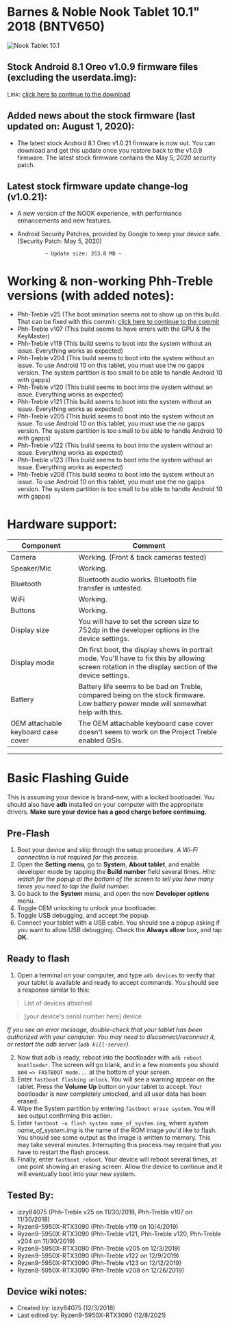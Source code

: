 # Barnes & Noble Nook Tablet 10.1" 2018 (BNTV650)
![Nook Tablet 10.1](https://prodimage.images-bn.com/pimages/9780594827917_p0_v1_s600x595.jpg)

## Stock Android 8.1 Oreo v1.0.9 firmware files (excluding the userdata.img):

Link: [click here to continue to the download](https://drive.google.com/file/d/1gLshzM9zYEvR0Cknl4eh6KI32nEZbL5O/view)

## Added news about the stock firmware (last updated on: August 1, 2020):

- The latest stock Android 8.1 Oreo v1.0.21 firmware is now out. You can download and get this update once you restore back to the v1.0.9 firmware. The latest stock firmware contains the May 5, 2020 security patch.

## Latest stock firmware update change-log (v1.0.21):

- A new version of the NOOK experience, with performance enhancements and new features.
- Android Security Patches, provided by Google to keep your device safe. (Security Patch: May 5, 2020)

               ~ Update size: 353.8 MB ~

# Working & non-working Phh-Treble versions (with added notes):

* Phh-Treble v25 (The boot animation seems not to show up on this build. That can be fixed with this commit: [click here to continue to the commit](https://github.com/phhusson/device_phh_treble/commit/92db7539d07ddb90f89fb611c6f32f3f72b3f349)
* Phh-Treble v107 (This build seems to have errors with the GPU & the KeyMaster)
* Phh-Treble v119 (This build seems to boot into the system without an issue. Everything works as expected)
* Phh-Treble v204 (This build seems to boot into the system without an issue. To use Android 10 on this tablet, you must use the no gapps version. The system partition is too small to be able to handle Android 10 with gapps)
* Phh-Treble v120 (This build seems to boot into the system without an issue. Everything works as expected)
* Phh-Treble v121 (This build seems to boot into the system without an issue. Everything works as expected)
* Phh-Treble v205 (This build seems to boot into the system without an issue. To use Android 10 on this tablet, you must use the no gapps version. The system partition is too small to be able to handle Android 10 with gapps)
* Phh-Treble v122 (This build seems to boot into the system without an issue. Everything works as expected)
* Phh-Treble v123 (This build seems to boot into the system without an issue. Everything works as expected)
* Phh-Treble v208 (This build seems to boot into the system without an issue. To use Android 10 on this tablet, you must use the no gapps version. The system partition is too small to be able to handle Android 10 with gapps)

# Hardware support:

| Component                 |      Comment                                              |
|---------------------------|-----------------------------------------------------------|
| Camera                    | Working. (Front & back cameras tested)                                                   |
| Speaker/Mic               | Working.                                                   |
| Bluetooth                 | Bluetooth audio works. Bluetooth file transfer is untested.                                                  |
| WiFi                      | Working.                                                   |
| Buttons                   | Working.                                            |
| Display size              | You will have to set the screen size to 752dp in the developer options in the device settings.                                                   |
| Display mode              | On first boot, the display shows in portrait mode. You'll have to fix this by allowing screen rotation in the display section of the device settings.                                                      |
| Battery                   | Battery life seems to be bad on Treble, compared being on the stock firmware. Low battery power mode will somewhat help with this.       
| OEM attachable keyboard case cover                   | The OEM attachable keyboard case cover doesn't seem to work on the Project Treble enabled GSIs.                                                   |
---
# Basic Flashing Guide
This is assuming your device is brand-new, with a locked bootloader. You should also have **adb** installed on your computer with the appropriate drivers. **Make sure your device has a good charge before continuing.**

## Pre-Flash
1. Boot your device and skip through the setup procedure. _A Wi-Fi connection is not required for this process._
2. Open the **Setting menu**, go to **System**, **About tablet**, and enable developer mode by tapping the **Build number** field several times. _Hint: watch for the popup at the bottom of the screen to tell you how many times you need to tap the Build number._
3. Go back to the **System** menu, and open the new **Developer options** menu.
4. Toggle OEM unlocking to unlock your bootloader.
5. Toggle USB debugging, and accept the popup.
6. Connect your tablet with a USB cable. You should see a popup asking if you want to allow USB debugging. Check the **Always allow** box, and tap **OK**.

## Ready to flash
1. Open a terminal on your computer, and type `adb devices` to verify that your tablet is available and ready to accept commands. You should see a response similar to this:

> List of devices attached

> [your device's serial number here]  device

_If you see an error message, double-check that your tablet has been authorized with your computer. You may need to disconnect/reconnect it, or restart the adb server (`adb kill-server`)._

2. Now that adb is ready, reboot into the bootloader with `adb reboot bootloader`. The screen will go blank, and in a few moments you should see `=> FASTBOOT mode...` at the bottom of your screen.
3. Enter `fastboot flashing unlock`. You will see a warning appear on the tablet. Press the **Volume Up** button on your tablet to accept. Your bootloader is now completely unlocked, and all user data has been erased.
4. Wipe the System partition by entering `fastboot erase system`. You will see output confirming this action.
5. Enter `fastboot -u flash system name_of_system.img`, where _system name_of_system.img_ is the name of the ROM image you'd like to flash. You should see some output as the image is written to memory. This may take several minutes. Interrupting this process may require that you have to restart the flash process.
6. Finally, enter `fastboot reboot`. Your device will reboot several times, at one point showing an erasing screen. Allow the device to continue and it will eventually boot into your new system.

## Tested By:

* izzy84075 (Phh-Treble v25 on 11/30/2018, Phh-Treble v107 on 11/30/2018)
* Ryzen9-5950X-RTX3090 (Phh-Treble v119 on 10/4/2019)
* Ryzen9-5950X-RTX3090 (Phh-Treble v121, Phh-Treble v120, Phh-Treble v204 on 11/30/2019)
* Ryzen9-5950X-RTX3090 (Phh-Treble v205 on 12/3/2019)
* Ryzen9-5950X-RTX3090 (Phh-Treble v122 on 12/9/2019)
* Ryzen9-5950X-RTX3090 (Phh-Treble v123 on 12/12/2019)
* Ryzen9-5950X-RTX3090 (Phh-Treble v208 on 12/26/2019)

## Device wiki notes:

* Created by: izzy84075 (12/3/2018)
* Last edited by: Ryzen9-5950X-RTX3090 (12/8/2021)